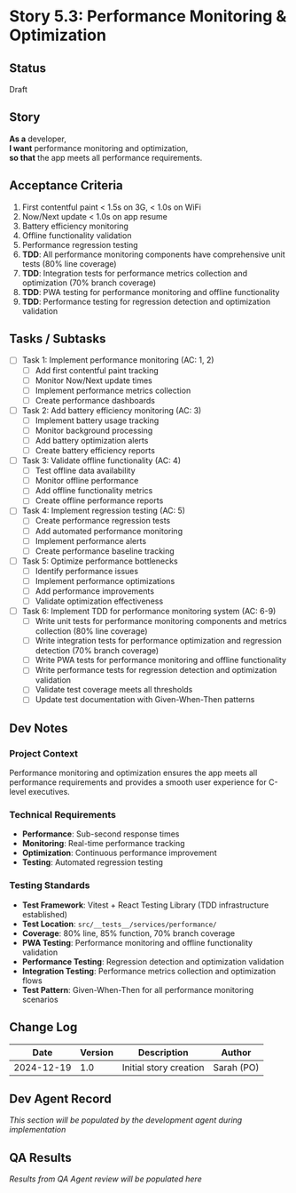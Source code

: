 # Story 5.3: Performance Monitoring & Optimization

## Status
Draft

## Story
**As a** developer,  
**I want** performance monitoring and optimization,  
**so that** the app meets all performance requirements.

## Acceptance Criteria
1. First contentful paint < 1.5s on 3G, < 1.0s on WiFi
2. Now/Next update < 1.0s on app resume
3. Battery efficiency monitoring
4. Offline functionality validation
5. Performance regression testing
6. **TDD**: All performance monitoring components have comprehensive unit tests (80% line coverage)
7. **TDD**: Integration tests for performance metrics collection and optimization (70% branch coverage)
8. **TDD**: PWA testing for performance monitoring and offline functionality
9. **TDD**: Performance testing for regression detection and optimization validation

## Tasks / Subtasks
- [ ] Task 1: Implement performance monitoring (AC: 1, 2)
  - [ ] Add first contentful paint tracking
  - [ ] Monitor Now/Next update times
  - [ ] Implement performance metrics collection
  - [ ] Create performance dashboards
- [ ] Task 2: Add battery efficiency monitoring (AC: 3)
  - [ ] Implement battery usage tracking
  - [ ] Monitor background processing
  - [ ] Add battery optimization alerts
  - [ ] Create battery efficiency reports
- [ ] Task 3: Validate offline functionality (AC: 4)
  - [ ] Test offline data availability
  - [ ] Monitor offline performance
  - [ ] Add offline functionality metrics
  - [ ] Create offline performance reports
- [ ] Task 4: Implement regression testing (AC: 5)
  - [ ] Create performance regression tests
  - [ ] Add automated performance monitoring
  - [ ] Implement performance alerts
  - [ ] Create performance baseline tracking
- [ ] Task 5: Optimize performance bottlenecks
  - [ ] Identify performance issues
  - [ ] Implement performance optimizations
  - [ ] Add performance improvements
  - [ ] Validate optimization effectiveness
- [ ] Task 6: Implement TDD for performance monitoring system (AC: 6-9)
  - [ ] Write unit tests for performance monitoring components and metrics collection (80% line coverage)
  - [ ] Write integration tests for performance optimization and regression detection (70% branch coverage)
  - [ ] Write PWA tests for performance monitoring and offline functionality
  - [ ] Write performance tests for regression detection and optimization validation
  - [ ] Validate test coverage meets all thresholds
  - [ ] Update test documentation with Given-When-Then patterns

## Dev Notes
### Project Context
Performance monitoring and optimization ensures the app meets all performance requirements and provides a smooth user experience for C-level executives.

### Technical Requirements
- **Performance**: Sub-second response times
- **Monitoring**: Real-time performance tracking
- **Optimization**: Continuous performance improvement
- **Testing**: Automated regression testing

### Testing Standards
- **Test Framework**: Vitest + React Testing Library (TDD infrastructure established)
- **Test Location**: `src/__tests__/services/performance/`
- **Coverage**: 80% line, 85% function, 70% branch coverage
- **PWA Testing**: Performance monitoring and offline functionality validation
- **Performance Testing**: Regression detection and optimization validation
- **Integration Testing**: Performance metrics collection and optimization flows
- **Test Pattern**: Given-When-Then for all performance monitoring scenarios

## Change Log
| Date | Version | Description | Author |
|------|---------|-------------|---------|
| 2024-12-19 | 1.0 | Initial story creation | Sarah (PO) |

## Dev Agent Record
*This section will be populated by the development agent during implementation*

## QA Results
*Results from QA Agent review will be populated here*
